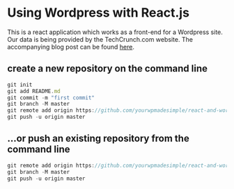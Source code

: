 # Using Wordpress with React.js

This is a react application which works as a front-end for a Wordpress site. Our data is being provided by the TechCrunch.com website. The accompanying blog post can be found [here](https://www.iamtimsmith.com/blog/using-wordpress-with-react/).

## create a new repository on the command line
```javascript
git init
git add README.md
git commit -m "first commit"
git branch -M master
git remote add origin https://github.com/yourwpmadesimple/react-and-wordpress.git
git push -u origin master
```
## …or push an existing repository from the command line
```javascript
git remote add origin https://github.com/yourwpmadesimple/react-and-wordpress.git
git branch -M master
git push -u origin master
```